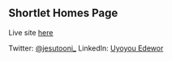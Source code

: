 ## Shortlet Homes Page

Live site [here](https://shortlet-homes-d958f3.netlify.app/)

Twitter: [@jesutooni\_](https://twitter.com/jesutooni_)
LinkedIn: [Uyoyou Edewor](https://www.linkedin.com/in/uyoyou-edewor/)
